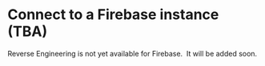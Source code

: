 # Connect to a Firebase instance (TBA)

Reverse Engineering is not yet available for Firebase.&nbsp; It will be added soon.

